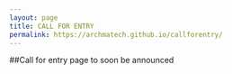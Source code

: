 ```yaml
---
layout: page
title: CALL FOR ENTRY
permalink: https://archmatech.github.io/callforentry/
---
```


##Call for entry page to soon be announced 







